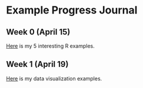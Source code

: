 # Example Progress Journal

## Week 0 (April 15)

[Here](files/IE360_Spring21_Homework0.html) is my 5 interesting R examples.


## Week 1 (April 19)

[Here](files/hw1.html) is my data visualization examples.



